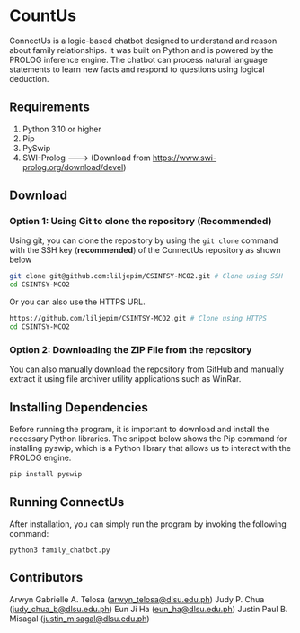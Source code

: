 # CountUs
ConnectUs is a logic-based chatbot designed to understand and reason about family relationships. It was built on Python and is powered by the PROLOG inference engine. The chatbot can process natural language statements to learn new facts and respond to questions using logical deduction.
## Requirements
1. Python 3.10 or higher
2. Pip
3. PySwip
4. SWI-Prolog ---> (Download from https://www.swi-prolog.org/download/devel)
## Download
### Option 1: Using Git to clone the repository (**Recommended**)
Using git, you can clone the repository by using the `git clone` command with the SSH key (**recommended**) of the ConnectUs repository as shown below
``` bash
git clone git@github.com:liljepim/CSINTSY-MCO2.git # Clone using SSH
cd CSINTSY-MCO2
```
Or you can also use the HTTPS URL.
``` bash
https://github.com/liljepim/CSINTSY-MCO2.git # Clone using HTTPS
cd CSINTSY-MCO2
```
### Option 2: Downloading the ZIP File from the repository
You can also manually download the repository from GitHub and manually extract it using file archiver utility applications such as WinRar.
## Installing Dependencies
Before running the program, it is important to download and install the necessary Python libraries. The snippet below shows the Pip command for installing pyswip, which is a Python library that allows us to interact with the PROLOG engine.
``` bash
pip install pyswip
```
## Running ConnectUs
After installation, you can simply run the program by invoking the following command:
```
python3 family_chatbot.py
```
## Contributors
Arwyn Gabrielle A. Telosa (arwyn_telosa@dlsu.edu.ph)
Judy P. Chua (judy_chua_b@dlsu.edu.ph)
Eun Ji Ha (eun_ha@dlsu.edu.ph)
Justin Paul B. Misagal (justin_misagal@dlsu.edu.ph)
